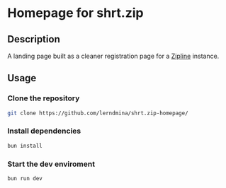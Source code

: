 # Homepage for shrt.zip

## Description
A landing page built as a cleaner registration page for a [Zipline](https://zipline.diced.sh/) instance.

## Usage
### Clone the repository
```bash
git clone https://github.com/lerndmina/shrt.zip-homepage/
```

### Install dependencies
```bash
bun install
```

### Start the dev enviroment
```bash
bun run dev
```
